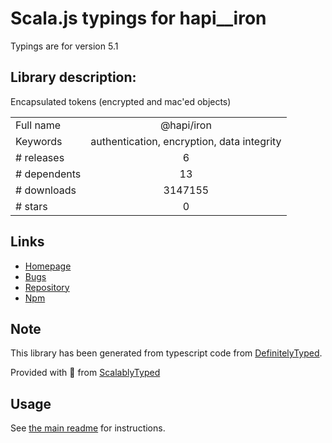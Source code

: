 
# Scala.js typings for hapi__iron

Typings are for version 5.1

## Library description:
Encapsulated tokens (encrypted and mac'ed objects)

|                    |                 |
| ------------------ | :-------------: |
| Full name          | @hapi/iron |
| Keywords           | authentication, encryption, data integrity |
| # releases         | 6 |
| # dependents       | 13 |
| # downloads        | 3147155 |
| # stars            | 0 |

## Links
- [Homepage](https://github.com/hueniverse/iron#readme)
- [Bugs](https://github.com/hueniverse/iron/issues)
- [Repository](https://github.com/hueniverse/iron)
- [Npm](https://www.npmjs.com/package/%40hapi%2Firon)
    


## Note
This library has been generated from typescript code from [DefinitelyTyped](https://definitelytyped.org).

Provided with :purple_heart: from [ScalablyTyped](https://github.com/oyvindberg/ScalablyTyped)

## Usage
See [the main readme](../../readme.md) for instructions.


